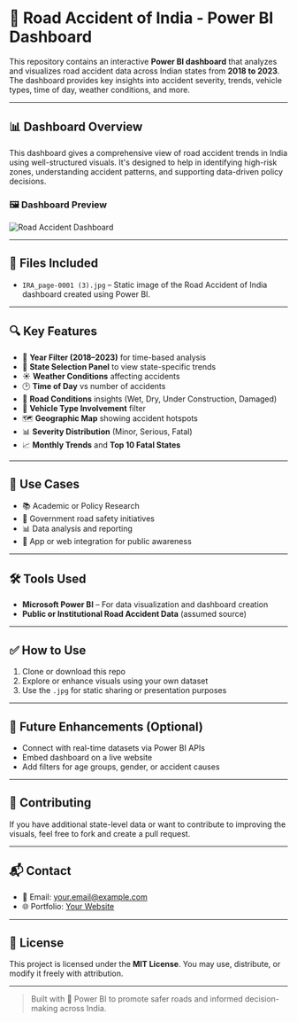 # 🚗 Road Accident of India - Power BI Dashboard

This repository contains an interactive **Power BI dashboard** that analyzes and visualizes road accident data across Indian states from **2018 to 2023**. The dashboard provides key insights into accident severity, trends, vehicle types, time of day, weather conditions, and more.

---

## 📊 Dashboard Overview

This dashboard gives a comprehensive view of road accident trends in India using well-structured visuals. It's designed to help in identifying high-risk zones, understanding accident patterns, and supporting data-driven policy decisions.

### 🖼️ Dashboard Preview

![Road Accident Dashboard](IRA_page-0001%20(3).jpg)

---

## 📁 Files Included

- `IRA_page-0001 (3).jpg` – Static image of the Road Accident of India dashboard created using Power BI.

---

## 🔍 Key Features

- 📅 **Year Filter (2018–2023)** for time-based analysis
- 🧭 **State Selection Panel** to view state-specific trends
- ☀️ **Weather Conditions** affecting accidents
- 🕑 **Time of Day** vs number of accidents
- 🚧 **Road Conditions** insights (Wet, Dry, Under Construction, Damaged)
- 🚗 **Vehicle Type Involvement** filter
- 🗺️ **Geographic Map** showing accident hotspots
- 📊 **Severity Distribution** (Minor, Serious, Fatal)
- 📈 **Monthly Trends** and **Top 10 Fatal States**

---

## 📌 Use Cases

- 📚 Academic or Policy Research
- 🚧 Government road safety initiatives
- 📊 Data analysis and reporting
- 📱 App or web integration for public awareness

---

## 🛠️ Tools Used

- **Microsoft Power BI** – For data visualization and dashboard creation
- **Public or Institutional Road Accident Data** (assumed source)

---

## ✅ How to Use

1. Clone or download this repo
2. Explore or enhance visuals using your own dataset
3. Use the `.jpg` for static sharing or presentation purposes

---

## 🔮 Future Enhancements (Optional)

- Connect with real-time datasets via Power BI APIs
- Embed dashboard on a live website
- Add filters for age groups, gender, or accident causes

---

## 🙌 Contributing

If you have additional state-level data or want to contribute to improving the visuals, feel free to fork and create a pull request.

---

## 📬 Contact

- 📧 Email: your.email@example.com
- 🌐 Portfolio: [Your Website](https://your-website.com)

---

## 📜 License

This project is licensed under the **MIT License**. You may use, distribute, or modify it freely with attribution.

---

> Built with 🚦 Power BI to promote safer roads and informed decision-making across India.
